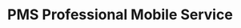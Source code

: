 ---
title: "PMS Professional Mobile Service"
url: /ronnenberg/pms-professional-mobile-service/
shop: Handy
---